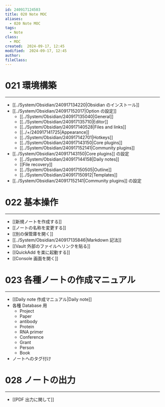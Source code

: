 ```yaml
---
id: 240917124503
title: 020 Note MOC
aliases:
  - 020 Note MOC
tags:
  - Note
class:
  - MOC
created:  2024-09-17, 12:45
modified:  2024-09-17, 12:45
author: 
fileClass:
---
```

# 021 環境構築
---
- [[../System/Obsidian/240917134220|Obsidian のインストール]]
- [[../System/Obsidian/240917152017|Option の設定]]
	- [[../System/Obsidian/240917135040|General]]
	- [[../System/Obsidian/240917135710|Editor]]
	- [[../System/Obsidian/240917140528|Files and links]]
	- [[../+/240917141725|Appearance]]
	- [[../System/Obsidian/240917142701|Hotkeys]]
	- [[../System/Obsidian/240917143150|Core plugins]]
	- [[../System/Obsidian/240917152141|Community plugins]]
- [[../System/Obsidian/240917143150|Core plugins]] の設定
	- [[../System/Obsidian/240917144158|Daily notes]]
	- [[File recovery]]
	- [[../System/Obsidian/240917150505|Outline]]
	- [[../System/Obsidian/240917150912|Templates]]
- [[../System/Obsidian/240917152141|Community plugins]] の設定

# 022 基本操作
---
- [[新規ノートを作成する]]
- [[ノートの名称を変更する]]
- [[別の保管庫を開く]]
- [[../System/Obsidian/240917135846|Markdown 記法]]
- [[Vault 外部のファイルへリンクを貼る]]
- [[QuickAdd を楽に起動する]]
- [[Console 画面を開く]]

# 023 各種ノートの作成マニュアル
---
- [[Daily note 作成マニュアル|Daily note]]
- 各種 Database 用
	- Project
	- Paper
	- antibody
	- Protein
	- RNA primer
	- Conference
	- Grant
	- Person
	- Book
- ノートへのタグ付け

# 028 ノートの出力
---
- [[PDF 出力に関して]]

